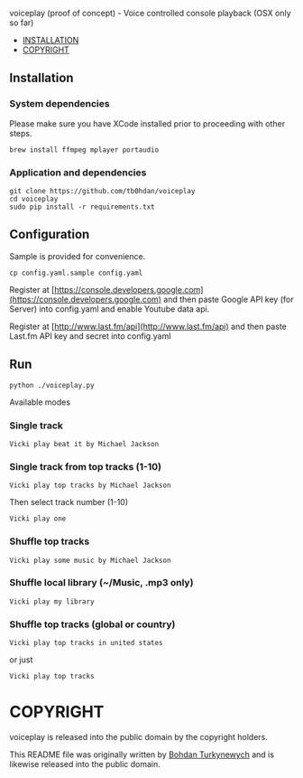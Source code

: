voiceplay (proof of concept) - Voice controlled console playback (OSX only so far)

- [INSTALLATION](#installation)
- [COPYRIGHT](#copyright)

## Installation

### System dependencies

Please make sure you have XCode installed prior to proceeding with other steps.

```
brew install ffmpeg mplayer portaudio
```

### Application and dependencies

```
git clone https://github.com/tb0hdan/voiceplay
cd voiceplay
sudo pip install -r requirements.txt
```

## Configuration

Sample is provided for convenience.

```
cp config.yaml.sample config.yaml
```

Register at [https://console.developers.google.com](https://console.developers.google.com) and then
paste Google API key (for Server) into config.yaml and enable Youtube data api.

Register at [http://www.last.fm/api](http://www.last.fm/api) and then
paste Last.fm API key and secret into config.yaml


## Run

```
python ./voiceplay.py
```

Available modes

### Single track

```
Vicki play beat it by Michael Jackson
```

### Single track from top tracks (1-10)

```
Vicki play top tracks by Michael Jackson
```

Then select track number (1-10)

```
Vicki play one
```

### Shuffle top tracks

```
Vicki play some music by Michael Jackson
```

### Shuffle local library (~/Music, .mp3 only)

```
Vicki play my library
```

### Shuffle top tracks (global or country)

```
Vicki play top tracks in united states
```

or just

```
Vicki play top tracks
```



# COPYRIGHT

voiceplay is released into the public domain by the copyright holders.

This README file was originally written by [Bohdan Turkynewych](https://github.com/tb0hdan) and is likewise released into the public domain.
